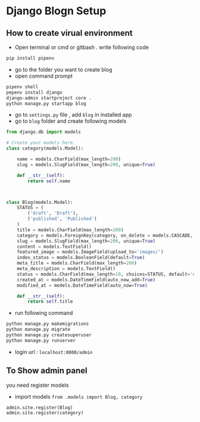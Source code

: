 # Django Blogn Setup

## How to create virual environment

- Open terminal or cmd or gitbash
  . write following code

```bash
pip install pipenv
```

- go to the folder you want to create blog
- open command prompt

```bash
pipenv shell
pepenv install django
django-admin startproject core .
python manage.py startapp blog
```

- go to `settings.py` file , add `blog` in installed app
- go to `blog` folder and create following models

```python
from django.db import models

# Create your models here.
class category(models.Model):

    name = models.CharField(max_length=200)
    slug = models.SlugField(max_length=200, unique=True)

    def __str__(self):
        return self.name



class Blog(models.Model):
    STATUS = (
        ('draft', 'Draft'),
        ('published', 'Published')
    )
    title = models.CharField(max_length=200)
    category = models.ForeignKey(category, on_delete = models.CASCADE, blank=True, null=True)
    slug = models.SlugField(max_length=200, unique=True)
    content = models.TextField()
    featured_image = models.ImageField(upload_to='images/')
    index_status = models.BooleanField(default=True)
    meta_title = models.CharField(max_length=200)
    meta_description = models.TextField()
    status = models.CharField(max_length=10, choices=STATUS, default='draft')
    created_at = models.DateTimeField(auto_now_add=True)
    modified_at = models.DateTimeField(auto_now=True)

    def __str__(self):
        return self.title

```

- run following command

```python
python manage.py makemigrations
python manage.py migrate
python manage.py createsuperuser
python manage.py runserver
```

- login url : `localhost:8000/admin`

## To Show admin panel

you need register models

- import models `from .models import Blog, category`

```python
admin.site.register(Blog)
admin.site.register(category)
```
